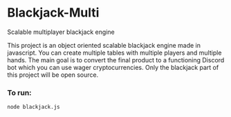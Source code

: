 # Blackjack-Multi
Scalable multiplayer blackjack engine 

This project is an object oriented scalable blackjack engine made in javascript. You can create multiple tables with multiple players and multiple hands. The main goal is to convert the final product to a functioning Discord bot which you can use wager cryptocurrencies. Only the blackjack part of this project will be open source.


### To run:

```
node blackjack.js
```
